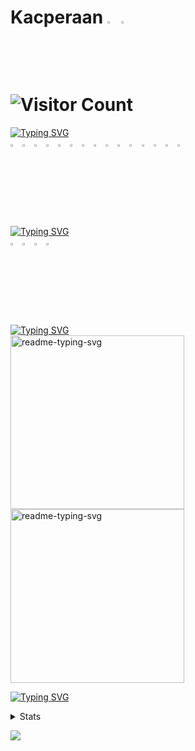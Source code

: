 # Kacperaan <img width="3%" src="https://cdn.simpleicons.org/opencollective/lightblue, white"/> <img width="3%" src="https://cdn.simpleicons.org/githubsponsors"/><br> ![Visitor Count](https://profile-counter.glitch.me/kacperaan/count.svg)

[![Typing SVG](https://readme-typing-svg.demolab.com?font=Fira+Code&pause=1000&color=FFFFFF&random=false&width=435&lines=Tools+and+technologies)](https://git.io/typing-svg)
<br>
<img width="3%" src="https://cdn.simpleicons.org/linux/white"/>
<img width="3%" src="https://cdn.simpleicons.org/ubuntu/white"/>
<img width="3%" src="https://cdn.simpleicons.org/c/white"/>
<img width="3%" src="https://cdn.simpleicons.org/python/white"/>
<img width="3%" src="https://cdn.simpleicons.org/git/white"/>
<img width="3%" src="https://cdn.simpleicons.org/github/white"/>
<img width="3%" src="https://cdn.simpleicons.org/gnubash/white"/>
<img width="3%" src="https://cdn.simpleicons.org/visualstudiocode/white"/>
<img width="3%" src="https://cdn.simpleicons.org/replit/white"/>
<img width="3%" src="https://cdn.simpleicons.org/notepadplusplus/white"/>
<img width="3%" src="https://cdn.simpleicons.org/googlecolab/white"/>
<img width="3%" src="https://cdn.simpleicons.org/vim/white"/>
<img width="3%" src="https://cdn.simpleicons.org/firefox/white"/>
<img width="3%" src="https://cdn.simpleicons.org/torbrowser/white"/>
<img width="3%" src="https://cdn.simpleicons.org/gnu/white"/>

[![Typing SVG](https://readme-typing-svg.demolab.com?font=Fira+Code&pause=1000&color=FFFFFF&random=false&width=435&lines=Contact)](https://git.io/typing-svg)
<br>
<img width="3%" src="https://cdn.simpleicons.org/gmail/white"/>
<img width="3%" src="https://cdn.simpleicons.org/quora/red,black"/>
<img width="3%" src="https://cdn.simpleicons.org/reddit/orange,red"/>
<img width="3%" src="https://cdn.simpleicons.org/x/white"/>

[![Typing SVG](https://readme-typing-svg.demolab.com?font=Fira+Code&pause=1000&color=FFFFFF&random=false&width=435&lines=Projects)](https://git.io/typing-svg)
<br> 
<a href="https://github.com/DenverCoder1/readme-typing-svg"><img width="278" src="https://denvercoder1-github-readme-stats.vercel.app/api/pin/?username=corsum&repo=rhaddon&theme=react&bg_color=1F222E&title_color=F85D7F&hide_border=true&icon_color=F8D866&show_icons=false" alt="readme-typing-svg"></a>
<a href="https://github.com/DenverCoder1/readme-typing-svg"><img width="278" src="https://denvercoder1-github-readme-stats.vercel.app/api/pin/?username=corsum&repo=corsum-info&theme=react&bg_color=1F222E&title_color=F85D7F&hide_border=true&icon_color=F8D866&show_icons=false" alt="readme-typing-svg"></a>

[![Typing SVG](https://readme-typing-svg.demolab.com?font=Fira+Code&pause=1000&color=FFFFFF&random=false&width=435&lines=Stats)](https://git.io/typing-svg)
<details>
  <summary>
    Stats
  </summary>
  
![Anurag's GitHub stats](https://github-readme-stats.vercel.app/api?username=kacperaan&show_icons=true&theme=dark)
![Top Langs](https://github-readme-stats.vercel.app/api/top-langs/?username=kacperaan&layout=compact)
</details>

<!--
![LINUX](https://img.shields.io/badge/Linux-FCC624?style=for-the-badge&logo=linux&logoColor=black)
![UBUNTU](https://img.shields.io/badge/Ubuntu-E95420?style=for-the-badge&logo=ubuntu&logoColor=white)
![C](https://img.shields.io/badge/C-00599C?style=for-the-badge&logo=c&logoColor=white)
![VIM](https://img.shields.io/badge/VIM-%2311AB00.svg?&style=for-the-badge&logo=vim&logoColor=white)
![GIT](https://img.shields.io/badge/GIT-E44C30?style=for-the-badge&logo=git&logoColor=white)
![GITHUB](https://img.shields.io/badge/GitHub-100000?style=for-the-badge&logo=github&logoColor=white)
![BASH](https://img.shields.io/badge/Shell_Script-121011?style=for-the-badge&logo=gnu-bash&logoColor=white)

<details>
  <summary>
   <img src="https://github.com/corsum/rhaddon/blob/main/branding/logo-white.png" width="3%">
  </summary>

  <a href="https://github.com/DenverCoder1/readme-typing-svg"><img width="278" src="https://denvercoder1-github-readme-stats.vercel.app/api/pin/?username=corsum&repo=rhaddon&theme=react&bg_color=1F222E&title_color=F85D7F&hide_border=true&icon_color=F8D866&show_icons=false" alt="readme-typing-svg"></a>
</details>

![](https://github-readme-stats.vercel.app/api/top-langs/?username=kacperaan&theme=blue-green)
![Anurag's GitHub stats](https://github-readme-stats.vercel.app/api?username=kacperaan&show_icons=true&theme=dark)

<a href="https://github.com/corsum/rhaddon/"><img src="https://github.com/corsum/rhaddon/blob/main/branding/logo-white.png" width="3%"></a>
![](https://github-readme-stats.vercel.app/api/top-langs/?username=kacperaan&theme=blue-green)

![Anurag's github stats](https://github-readme-stats.vercel.app/api?username=kacperaan&orgs=corsum)
![dsa](https://starchart.cc/corsum/rhaddon.svg)




<img width="3%" src="https://cdn.simpleicons.org/linux/black"/>
<img width="3%" src="https://cdn.simpleicons.org/ubuntu/orange,red"/>
<img width="3%" src="https://cdn.simpleicons.org/c/gray"/>
<img width="3%" src="https://cdn.simpleicons.org/python/darkblue,green"/>
<img width="3%" src="https://cdn.simpleicons.org/git/orange,yellow"/>
<img width="3%" src="https://cdn.simpleicons.org/github/white"/>
<img width="3%" src="https://cdn.simpleicons.org/gnubash/black"/>
<img width="3%" src="https://cdn.simpleicons.org/visualstudiocode/darkblue,green"/>
<img width="3%" src="https://cdn.simpleicons.org/replit/orange,yellow"/>
<img width="3%" src="https://cdn.simpleicons.org/notepadplusplus/green,yellow"/>
<img width="3%" src="https://cdn.simpleicons.org/googlecolab/yellow,red"/>
<img width="3%" src="https://cdn.simpleicons.org/vim/green"/>
<img width="3%" src="https://cdn.simpleicons.org/firefox/red,yellow"/>
<img width="3%" src="https://cdn.simpleicons.org/torbrowser/purple"/>
<img width="3%" src="https://cdn.simpleicons.org/gnu/white"/>


-->
![](https://komarev.com/ghpvc/?username=kacperaan&style=for-the-badge)

